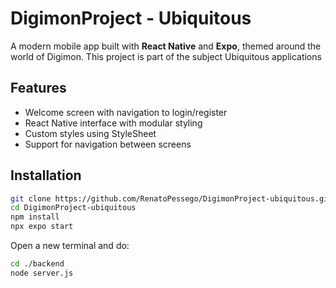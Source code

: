 # DigimonProject - Ubiquitous

A modern mobile app built with **React Native** and **Expo**, themed around the world of Digimon. This project is part of the subject Ubiquitous applications

## Features

- Welcome screen with navigation to login/register
- React Native interface with modular styling
- Custom styles using StyleSheet
- Support for navigation between screens

## Installation
```bash
git clone https://github.com/RenatoPessego/DigimonProject-ubiquitous.git
cd DigimonProject-ubiquitous
npm install
npx expo start
```
Open a new terminal and do:
```bash
cd ./backend
node server.js